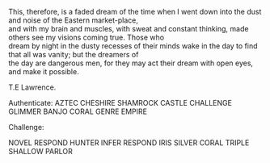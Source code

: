 This, therefore, is a faded dream of the time when I went down into the dust and noise of the Eastern market-place,  
and with my brain and muscles, with sweat and constant thinking, made others see my visions coming true. Those who  
dream by night in the dusty recesses of their minds wake in the day to find that all was vanity; but the dreamers of  
the day are dangerous men, for they may act their dream with open eyes, and make it possible.

T.E Lawrence.

   
Authenticate: 
AZTEC CHESHIRE SHAMROCK CASTLE CHALLENGE GLIMMER BANJO CORAL GENRE EMPIRE
    
Challenge:

NOVEL RESPOND HUNTER INFER RESPOND IRIS SILVER CORAL TRIPLE SHALLOW PARLOR
